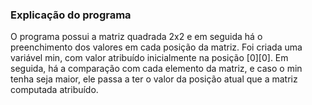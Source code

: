 ### Explicação do programa
O programa possui a matriz quadrada 2x2 e em seguida há o preenchimento dos valores em cada posição da matriz. Foi criada uma variável min, com valor 
atribuído inicialmente na posição [0][0]. Em seguida, há a comparação com cada elemento da matriz, e caso o min tenha seja maior, ele passa a ter o valor da posição 
atual que a matriz computada atribuído.
